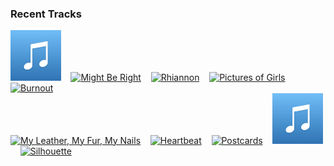 ### Recent Tracks
[<img src='https://github.com/atfinke/atfinke/blob/master/placeholder.jpeg?raw=true' width='16%' height='16%' alt='End Titles (Fantastic Beasts and Where to Find Them)'>](https://www.last.fm/music/james%2bnewton%2bhoward/_/end%2btitles%2b%2528fantastic%2bbeasts%2band%2bwhere%2bto%2bfind%2bthem%2529)&nbsp;&nbsp;&nbsp;&nbsp;[<img src='https://lastfm.freetls.fastly.net/i/u/300x300/e2e335946b4d3acefd3e53b70d5c8bb2.png' width='16%' height='16%' alt='Might Be Right'>](https://www.last.fm/music/white%2breaper/_/might%2bbe%2bright)&nbsp;&nbsp;&nbsp;&nbsp;[<img src='https://lastfm.freetls.fastly.net/i/u/300x300/61e2136517fa857ec3571efef643ff92.png' width='16%' height='16%' alt='Rhiannon'>](https://www.last.fm/music/fleetwood%2bmac/_/rhiannon)&nbsp;&nbsp;&nbsp;&nbsp;[<img src='https://lastfm.freetls.fastly.net/i/u/300x300/afd26e011d3ebf2e268fd9439f4dbb9f.png' width='16%' height='16%' alt='Pictures of Girls'>](https://www.last.fm/music/wallows/_/pictures%2bof%2bgirls)&nbsp;&nbsp;&nbsp;&nbsp;[<img src='https://lastfm.freetls.fastly.net/i/u/300x300/be85878649914d8f648f5f92d6132e4f.png' width='16%' height='16%' alt='Burnout'>](https://www.last.fm/music/john%2beatherly/_/burnout)&nbsp;&nbsp;&nbsp;&nbsp;<br>[<img src='https://lastfm.freetls.fastly.net/i/u/300x300/6ed06e44989e40ddb3291ef15c064e56.png' width='16%' height='16%' alt='My Leather, My Fur, My Nails'>](https://www.last.fm/music/stepdad/_/my%2bleather%252c%2bmy%2bfur%252c%2bmy%2bnails)&nbsp;&nbsp;&nbsp;&nbsp;[<img src='https://lastfm.freetls.fastly.net/i/u/300x300/b9b4d47b22f84d1acd3cbce1e6430c6f.png' width='16%' height='16%' alt='Heartbeat'>](https://www.last.fm/music/satellite%2bstories/_/heartbeat)&nbsp;&nbsp;&nbsp;&nbsp;[<img src='https://lastfm.freetls.fastly.net/i/u/300x300/d9b3eb298897528c7d4986235820171f.png' width='16%' height='16%' alt='Postcards'>](https://www.last.fm/music/james%2bblunt/_/postcards)&nbsp;&nbsp;&nbsp;&nbsp;[<img src='https://github.com/atfinke/atfinke/blob/master/placeholder.jpeg?raw=true' width='16%' height='16%' alt='You Could Have Been the One'>](https://www.last.fm/music/coasts/_/you%2bcould%2bhave%2bbeen%2bthe%2bone)&nbsp;&nbsp;&nbsp;&nbsp;[<img src='https://lastfm.freetls.fastly.net/i/u/300x300/e8f15262e0a504b29a4f40ef93f31a79.png' width='16%' height='16%' alt='Silhouette'>](https://www.last.fm/music/goldroom/_/silhouette)&nbsp;&nbsp;&nbsp;&nbsp;<br>